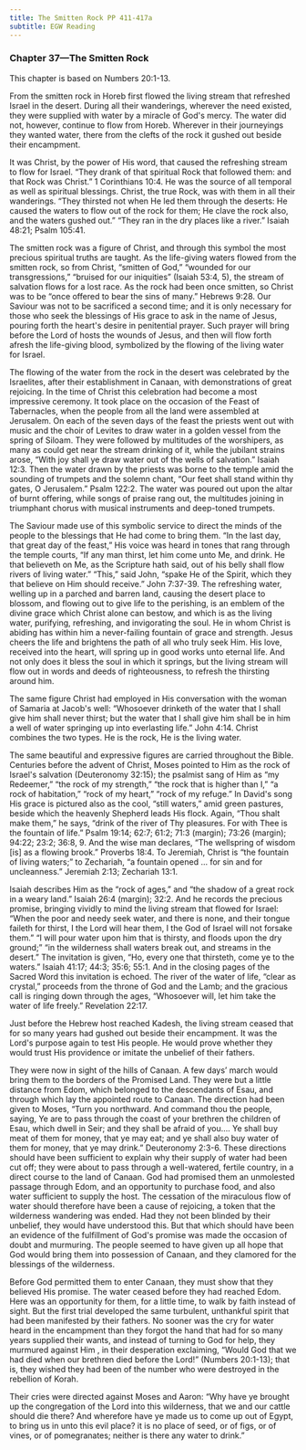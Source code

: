 ```yaml
---
title: The Smitten Rock PP 411-417a
subtitle: EGW Reading
---
```


### Chapter 37—The Smitten Rock

This chapter is based on Numbers 20:1-13.

From the smitten rock in Horeb first flowed the living stream that refreshed Israel in the desert. During all their wanderings, wherever the need existed, they were supplied with water by a miracle of God's mercy. The water did not, however, continue to flow from Horeb. Wherever in their journeyings they wanted water, there from the clefts of the rock it gushed out beside their encampment.

It was Christ, by the power of His word, that caused the refreshing stream to flow for Israel. “They drank of that spiritual Rock that followed them: and that Rock was Christ.” 1 Corinthians 10:4. He was the source of all temporal as well as spiritual blessings. Christ, the true Rock, was with them in all their wanderings. “They thirsted not when He led them through the deserts: He caused the waters to flow out of the rock for them; He clave the rock also, and the waters gushed out.” “They ran in the dry places like a river.” Isaiah 48:21; Psalm 105:41.

The smitten rock was a figure of Christ, and through this symbol the most precious spiritual truths are taught. As the life-giving waters flowed from the smitten rock, so from Christ, “smitten of God,” “wounded for our transgressions,” “bruised for our iniquities” (Isaiah 53:4, 5), the stream of salvation flows for a lost race. As the rock had been once smitten, so Christ was to be “once offered to bear the sins of many.” Hebrews 9:28. Our Saviour was not to be sacrificed a second time; and it is only necessary for those who seek the blessings of His grace to ask in the name of Jesus, pouring forth the heart's desire in penitential prayer. Such prayer will bring before the Lord of hosts the wounds of Jesus, and then will flow forth afresh the life-giving blood, symbolized by the flowing of the living water for Israel.

The flowing of the water from the rock in the desert was celebrated by the Israelites, after their establishment in Canaan, with demonstrations of great rejoicing. In the time of Christ this celebration had become a most impressive ceremony. It took place on the occasion of the Feast of Tabernacles, when the people from all the land were assembled at Jerusalem. On each of the seven days of the feast the priests went out with music and the choir of Levites to draw water in a golden vessel from the spring of Siloam. They were followed by multitudes of the worshipers, as many as could get near the stream drinking of it, while the jubilant strains arose, “With joy shall ye draw water out of the wells of salvation.” Isaiah 12:3. Then the water drawn by the priests was borne to the temple amid the sounding of trumpets and the solemn chant, “Our feet shall stand within thy gates, O Jerusalem.” Psalm 122:2. The water was poured out upon the altar of burnt offering, while songs of praise rang out, the multitudes joining in triumphant chorus with musical instruments and deep-toned trumpets.

The Saviour made use of this symbolic service to direct the minds of the people to the blessings that He had come to bring them. “In the last day, that great day of the feast,” His voice was heard in tones that rang through the temple courts, “If any man thirst, let him come unto Me, and drink. He that believeth on Me, as the Scripture hath said, out of his belly shall flow rivers of living water.” “This,” said John, “spake He of the Spirit, which they that believe on Him should receive.” John 7:37-39. The refreshing water, welling up in a parched and barren land, causing the desert place to blossom, and flowing out to give life to the perishing, is an emblem of the divine grace which Christ alone can bestow, and which is as the living water, purifying, refreshing, and invigorating the soul. He in whom Christ is abiding has within him a never-failing fountain of grace and strength. Jesus cheers the life and brightens the path of all who truly seek Him. His love, received into the heart, will spring up in good works unto eternal life. And not only does it bless the soul in which it springs, but the living stream will flow out in words and deeds of righteousness, to refresh the thirsting around him.

The same figure Christ had employed in His conversation with the woman of Samaria at Jacob's well: “Whosoever drinketh of the water that I shall give him shall never thirst; but the water that I shall give him shall be in him a well of water springing up into everlasting life.” John 4:14. Christ combines the two types. He is the rock, He is the living water.

The same beautiful and expressive figures are carried throughout the Bible. Centuries before the advent of Christ, Moses pointed to Him as the rock of Israel's salvation (Deuteronomy 32:15); the psalmist sang of Him as “my Redeemer,” “the rock of my strength,” “the rock that is higher than I,” “a rock of habitation,” “rock of my heart,” “rock of my refuge.” In David's song His grace is pictured also as the cool, “still waters,” amid green pastures, beside which the heavenly Shepherd leads His flock. Again, “Thou shalt make them,” he says, “drink of the river of Thy pleasures. For with Thee is the fountain of life.” Psalm 19:14; 62:7; 61:2; 71:3 (margin); 73:26 (margin); 94:22; 23:2; 36:8, 9. And the wise man declares, “The wellspring of wisdom \[is\] as a flowing brook.” Proverbs 18:4. To Jeremiah, Christ is “the fountain of living waters;” to Zechariah, “a fountain opened ... for sin and for uncleanness.” Jeremiah 2:13; Zechariah 13:1.

Isaiah describes Him as the “rock of ages,” and “the shadow of a great rock in a weary land.” Isaiah 26:4 (margin); 32:2. And he records the precious promise, bringing vividly to mind the living stream that flowed for Israel: “When the poor and needy seek water, and there is none, and their tongue faileth for thirst, I the Lord will hear them, I the God of Israel will not forsake them.” “I will pour water upon him that is thirsty, and floods upon the dry ground;” “in the wilderness shall waters break out, and streams in the desert.” The invitation is given, “Ho, every one that thirsteth, come ye to the waters.” Isaiah 41:17; 44:3; 35:6; 55:1. And in the closing pages of the Sacred Word this invitation is echoed. The river of the water of life, “clear as crystal,” proceeds from the throne of God and the Lamb; and the gracious call is ringing down through the ages, “Whosoever will, let him take the water of life freely.” Revelation 22:17.

Just before the Hebrew host reached Kadesh, the living stream ceased that for so many years had gushed out beside their encampment. It was the Lord's purpose again to test His people. He would prove whether they would trust His providence or imitate the unbelief of their fathers.

They were now in sight of the hills of Canaan. A few days’ march would bring them to the borders of the Promised Land. They were but a little distance from Edom, which belonged to the descendants of Esau, and through which lay the appointed route to Canaan. The direction had been given to Moses, “Turn you northward. And command thou the people, saying, Ye are to pass through the coast of your brethren the children of Esau, which dwell in Seir; and they shall be afraid of you.... Ye shall buy meat of them for money, that ye may eat; and ye shall also buy water of them for money, that ye may drink.” Deuteronomy 2:3-6. These directions should have been sufficient to explain why their supply of water had been cut off; they were about to pass through a well-watered, fertile country, in a direct course to the land of Canaan. God had promised them an unmolested passage through Edom, and an opportunity to purchase food, and also water sufficient to supply the host. The cessation of the miraculous flow of water should therefore have been a cause of rejoicing, a token that the wilderness wandering was ended. Had they not been blinded by their unbelief, they would have understood this. But that which should have been an evidence of the fulfillment of God's promise was made the occasion of doubt and murmuring. The people seemed to have given up all hope that God would bring them into possession of Canaan, and they clamored for the blessings of the wilderness.

Before God permitted them to enter Canaan, they must show that they believed His promise. The water ceased before they had reached Edom. Here was an opportunity for them, for a little time, to walk by faith instead of sight. But the first trial developed the same turbulent, unthankful spirit that had been manifested by their fathers. No sooner was the cry for water heard in the encampment than they forgot the hand that had for so many years supplied their wants, and instead of turning to God for help, they murmured against Him , in their desperation exclaiming, “Would God that we had died when our brethren died before the Lord!” (Numbers 20:1-13); that is, they wished they had been of the number who were destroyed in the rebellion of Korah.

Their cries were directed against Moses and Aaron: “Why have ye brought up the congregation of the Lord into this wilderness, that we and our cattle should die there? And wherefore have ye made us to come up out of Egypt, to bring us in unto this evil place? it is no place of seed, or of figs, or of vines, or of pomegranates; neither is there any water to drink.”